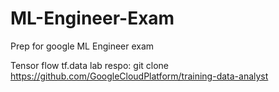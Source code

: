 # ML-Engineer-Exam
Prep for google ML Engineer exam

Tensor flow tf.data lab respo:
git clone https://github.com/GoogleCloudPlatform/training-data-analyst
